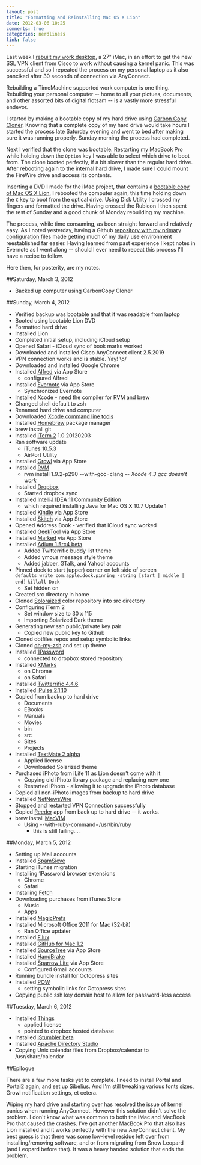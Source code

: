```yaml
---
layout: post
title: "Formatting and Reinstalling Mac OS X Lion"
date: 2012-03-06 10:25
comments: true
categories: nerdliness
link: false
---
```

Last week I [rebuilt my work desktop](http://zanshin.net/2012/03/01/a-clean-slate/ "A Clean Slate"), a 27" iMac, in an effort to get the new SSL VPN client from Cisco to work without causing a kernel panic. This was successful and so I repeated the process on my personal laptop as it also panciked after 30 seconds of connection via AnyConnect.

Rebuilding a TimeMachine supported work computer is one thing. Rebuilding your personal computer -- home to all your pictues, documents, and other assorted bits of digital flotsam -- is a vastly more stressful endevor. 

I started by making a bootable copy of my hard drive using [Carbon Copy Cloner](http://www.bombich.com/ "Carbon Copy Cloner"). Knowing that a complete copy of my hard drive would take hours I started the process late Saturday evening and went to bed after making sure it was running properly. Sunday morning the process had completed.

Next I verified that the clone was bootable. Restarting my MacBook Pro while holding down the `Option` key I was able to select which drive to boot from. The clone booted perfectly, if a bit slower than the regular hard drive. After rebooting again to the internal hard drive, I made sure I could mount the FireWire drive and access its contents.

Inserting a DVD I made for the iMac project, that contains a [bootable copy of Mac OS X Lion](http://reviews.cnet.com/8301-13727_7-20080989-263/how-to-create-an-os-x-lion-installation-disc/ "Create a bootable Lion installation disk"), I rebooted the computer again, this time holding down the `C` key to boot from the optical drive. Using Disk Utility I crossed my fingers and formatted the drive. Having crossed the Rubicon I then spent the rest of Sunday and a good chunk of Monday rebuilding my machine.

The process, while time consuming, as been straight forward and relatively easy. As I noted yesterday, having a Github [repository with my primary configuration files](http://zanshin.net/2012/03/05/best-repository-ever/ "Best repository ever") made getting much of my daily use environment reestablished far easier. Having learned from past experience I kept notes in Evernote as I went along -- should I ever need to repeat this process I'll have a recipe to follow.

Here then, for posterity, are my notes.

##Saturday, March 3, 2012

* Backed up computer using CarbonCopy Cloner

##Sunday, March 4, 2012

* Verified backup was bootable and that it was readable from laptop
* Booted using bootable Lion DVD
* Formatted hard drive
* Installed Lion
* Completed initial setup, including iCloud setup
* Opened Safari - iCloud sync of book marks worked
* Downloaded and installed Cisco AnyConnect client 2.5.2019
* VPN connection works and is stable. Yay! \o/
* Downloaded and installed Google Chrome
* Installed [Alfred](http://www.alfredapp.com/ "Alfred") via App Store
	* configured Alfred
* Installed [Evernote](http://evernote.com "Evernote") via App Store
	* Synchronized Evernote
* Installed Xcode - need the compiler for RVM and brew
* Changed shell default to zsh
* Renamed hard drive and computer
* Downloaded [Xcode command line tools](https://developer.apple.com/library/ios/#documentation/DeveloperTools/Conceptual/WhatsNewXcode/Articles/xcode_4_3.html "Xcode Command Line Tools")
* Installed [Homebrew](http://mxcl.github.com/homebrew/ "Homebrew") package manager
* brew install git
* Installed [iTerm 2](http://www.iterm2.com/#/section/home "Iterm 2") 1.0.20120203
* Ran software update
	* iTunes 10.5.3
	* AirPort Utility
* Installed [Growl](http://growl.info/ "Growl") via App Store
* Installed [RVM](http://beginrescueend.com/ "RVM")
    * rvm install 1.9.2-p290 --with-gcc=clang _-- Xcode 4.3 gcc doesn't work_
* Installed [Dropbox](http://dropbox.com "Dropbox")
    * Started dropbox sync
* Installed [IntelliJ IDEA 11 Community Edition](http://www.jetbrains.com/idea/download/ "IntelliJ IDEA")
    * which required installing Java for Mac OS X 10.7 Update 1
* Installed [Kindle](http://www.amazon.com/gp/feature.html/ref=kcp_mac_mkt_lnd?docId=1000464931 "Kindle") via App Store
* Installed [Skitch](http://www.evernote.com/skitch/ "Skitch") via App Store
* Opened Address Book - verified that iCloud sync worked
* Installed [GeekTool](http://projects.tynsoe.org/en/geektool/ "GeekTool") via App Store
* Installed [Marked](http://markedapp.com/ "Marked") via App Store
* Installed [Adium 1.5rc4 beta](http://adium.im/beta/ "Adium")
    * Added Twitterrific buddy list theme
    * Added ymous message style theme
    * Added jabber, GTalk, and Yahoo! accounts
* Pinned dock to start (upper) corner on left side of screen  
     `defaults write com.apple.dock.pinning -string [start | middle | end]`
     `killall Dock`
    * Set hidden on
* Created src directory in home 
* Cloned [Soloraized](https://github.com/altercation/solarized "Solarized") color repository into src directory
* Configuring iTerm 2
    * Set window size to 30 x 115
    * Importing Solarized Dark theme
* Generating new ssh public/private key pair
    * Copied new public key to Github
* Cloned dotfiles repos and setup symbolic links
* Cloned [oh-my-zsh](https://github.com/robbyrussell/oh-my-zsh "oh-my-zsh") and set up theme
* Installed [1Password](https://agilebits.com/onepassword/mac "1Password")
	* connected to dropbox stored repository
* Installed [XMarks](http://www.xmarks.com/ "Xmarks")
    * on Chrome
    * on Safari
* Installed [Twitterrific 4.4.6](http://twitterrific.com/ "Twitterrific")
* Installed [iPulse 2.1.10](http://iconfactory.com/software/ipulse "iPulse")
* Copied from backup to hard drive
    * Documents
    * EBooks
    * Manuals
    * Movies
    * bin
    * src
    * Sites
    * Projects
* Installed [TextMate 2 alpha](http://blog.macromates.com/2011/textmate-2-0-alpha/ "TextMate 2")
    * Applied license
    * Downloaded Solarized theme
* Purchased iPhoto from iLife 11 as Lion doesn't come with it
    * Copying old iPhoto library package and replacing new one 
    * Restarted iPhoto - allowing it to upgrade the iPhoto database
* Copied all non-iPhoto images from backup to hard drive
* Installed [NetNewsWire](http://netnewswireapp.com/ "NetNewsWire")
* Stopped and restarted VPN Connection successfully
* Copied [Reeder](http://reederapp.com/mac/ "Reeder") app from back up to hard drive -- it works.
* brew install [MacVIM](http://code.google.com/p/macvim/ "MacVim")
    * Using --with-ruby-command=/usr/bin/ruby
    	* this is still failing….

##Monday, March 5, 2012

* Setting up Mail accounts
* Installed [SpamSieve](http://c-command.com/spamsieve/ "SpamSieve")
* Starting iTunes migration
* Installing 1Password browser extensions
    * Chrome
    * Safari
* Installing [Fetch](http://fetchsoftworks.com/ "Fetch")
* Downloading purchases from iTunes Store
    * Music
    * Apps
* Installed [MagicPrefs](http://magicprefs.com/ "MagicPrefs")
* Installed Microsoft Office 2011 for Mac (32-bit)
    * Ran Office updater
* Installed [F.lux](http://stereopsis.com/flux/ "F.lux")
* Installed [GitHub for Mac 1.2](http://mac.github.com/ "Github for Mac")
* Installed [SourceTree](http://www.sourcetreeapp.com/ "SourceTree") via App Store
* Installed [HandBrake](http://handbrake.fr/ "HandBrake")
* Installed [Sparrow Lite](http://sparrowmailapp.com/ "Sparrow Lite") via App Store
    * Configured Gmail accounts
* Running bundle install for Octopress sites
* Installed [POW](http://pow.cx/ "POW")
    * setting symbolic links for Octopress sites
* Copying public ssh key domain host to allow for password-less access

##Tuesday, March 6, 2012

* Installed [Things](http://culturedcode.com/things/ "Things")
    * applied license
    * pointed to dropbox hosted database
* Installed [iStumbler beta](http://istumbler.net/beta/ "iStumbler")
* Installed [Apache Directory Studio](http://directory.apache.org/studio/ "Apache Directory Studio")
* Copying Unix calendar files from Dropbox/calendar to /usr/share/calendar 

##Epilogue

There are a few more tasks yet to complete. I need to install Portal and Portal2 again, and set up [Sibelius](http://www.sibelius.com/home/index_flash.html "Sibelius"). And I'm still tweaking various fonts sizes, Growl notification settings, et cetera. 

Wiping my hard drive and starting over has resolved the issue of kernel panics when running AnyConnect. However this solution didn't solve the problem. I don't know what was common to both the iMac and MacBook Pro that caused the crashes. I've got another MacBook Pro that also has Lion installed and it works perfectly with the new AnyConnect client. My best guess is that there was some low-level residue left over from installing/removing software, and or from migrating from Snow Leopard (and Leopard before that). It was a heavy handed solution that ends the problem. 